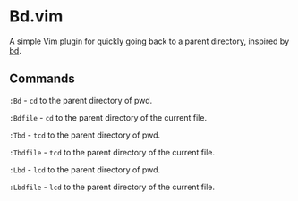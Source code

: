 # Bd.vim

A simple Vim plugin for quickly going back to a parent directory, inspired by [bd](https://github.com/vigneshwaranr/bd).

## Commands

`:Bd` - `cd` to the parent directory of pwd.

`:Bdfile` - `cd` to the parent directory of the current file.

`:Tbd` - `tcd` to the parent directory of pwd.

`:Tbdfile` - `tcd` to the parent directory of the current file.

`:Lbd` - `lcd` to the parent directory of pwd.

`:Lbdfile` - `lcd` to the parent directory of the current file.

